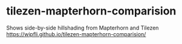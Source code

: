 # tilezen-mapterhorn-comparision
Shows side-by-side hillshading from Mapterhorn and Tilezen
https://wipfli.github.io/tilezen-mapterhorn-comparision/
